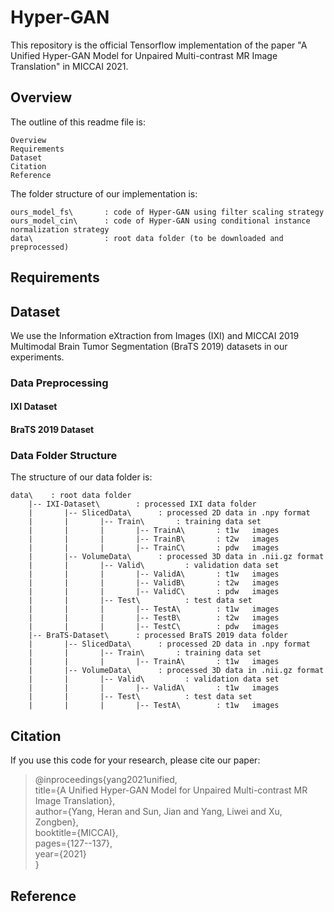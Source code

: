 # Hyper-GAN
This repository is the official Tensorflow implementation of the paper "A Unified Hyper-GAN Model for Unpaired Multi-contrast MR Image Translation" in MICCAI 2021.


## Overview

The outline of this readme file is:

    Overview
    Requirements
    Dataset
    Citation
    Reference
    
The folder structure of our implementation is:

    ours_model_fs\       : code of Hyper-GAN using filter scaling strategy
    ours_model_cin\      : code of Hyper-GAN using conditional instance normalization strategy
    data\                : root data folder (to be downloaded and preprocessed)





## Requirements





## Dataset
We use the Information eXtraction from Images (IXI) and MICCAI 2019 Multimodal Brain Tumor Segmentation (BraTS 2019) datasets in our experiments.

### Data Preprocessing

#### IXI Dataset


#### BraTS 2019 Dataset


### Data Folder Structure
The structure of our data folder is:

    data\    : root data folder  
        |-- IXI-Dataset\        : processed IXI data folder
        |       |-- SlicedData\      : processed 2D data in .npy format
        |       |       |-- Train\       : training data set
        |       |       |       |-- TrainA\       : t1w   images
        |       |       |       |-- TrainB\       : t2w   images
        |       |       |       |-- TrainC\       : pdw   images
        |       |-- VolumeData\      : processed 3D data in .nii.gz format
        |       |       |-- Valid\         : validation data set
        |       |       |       |-- ValidA\       : t1w   images
        |       |       |       |-- ValidB\       : t2w   images
        |       |       |       |-- ValidC\       : pdw   images
        |       |       |-- Test\          : test data set
        |       |       |       |-- TestA\        : t1w   images
        |       |       |       |-- TestB\        : t2w   images
        |       |       |       |-- TestC\        : pdw   images
        |-- BraTS-Dataset\      : processed BraTS 2019 data folder
        |       |-- SlicedData\      : processed 2D data in .npy format
        |       |       |-- Train\       : training data set
        |       |       |       |-- TrainA\       : t1w   images
        |       |-- VolumeData\      : processed 3D data in .nii.gz format
        |       |       |-- Valid\         : validation data set
        |       |       |       |-- ValidA\       : t1w   images
        |       |       |-- Test\          : test data set
        |       |       |       |-- TestA\        : t1w   images





## Citation
If you use this code for your research, please cite our paper:
> @inproceedings{yang2021unified,
> <br> title={A Unified Hyper-GAN Model for Unpaired Multi-contrast MR Image Translation},
> <br> author={Yang, Heran and Sun, Jian and Yang, Liwei and Xu, Zongben},
> <br> booktitle={MICCAI},
> <br> pages={127--137},
> <br> year={2021}
> <br> }


## Reference
